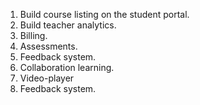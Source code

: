 1. Build course listing on the student portal.
2. Build teacher analytics.
3. Billing.
4. Assessments.
5. Feedback system.
6. Collaboration learning.
7. Video-player
8. Feedback system.